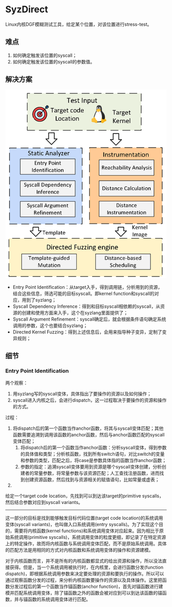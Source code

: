 # SyzDirect

Linux内核DGF模糊测试工具，给定某个位置，对该位置进行stress-test。

## 难点

1. 如何确定触发该位置的syscall；
2. 如何确定触发该位置的syscall的参数值。

## 解决方案

![1743405447308](image/note/1743405447308.png)

* Entry Point Identification：从target入手，得到调用链，分析用到的资源，结合这些信息，筛选可能的目标syscall。即kernel function和syscall的对应，用到了syzlang；
* Syscall Dependency Inference：得到和目标syscall相依赖的syscall，从资源的创建和使用方面来入手，这个在syzlang里面提供了；
* Syscall Argument Refinement：syscall确定后，就会根据条件语句确定系统调用的参数，这个也要结合syzlang；
* Directed Kernel Fuzzing：得到上述信息后，会用来指导种子变异，定制了变异规则；

## 细节

### Entry Point Identification

两个观察：

1. 用syzlang写的syscall变体，具体指出了要操作的资源以及如何操作；
2. syscall进入内核之后，会进行dispatch，这一过程取决于要操作的资源和操作的方式。

过程：

1. 将dispatch后的第一个函数当作anchor函数，将其与syscall变体匹配；其他函数需要追溯到调用该函数的anchor函数，然后与anchor函数匹配的syscall变体匹配；
   1. 将dispatch后的第一个函数当作anchor函数：分析syscall变体，得到参数的具体值和类型；分析核函数，找到所有switch语句，对比switch的变量和参数的类型，匹配之后，将case是参数具体指的函数当作anchor函数；
   2. 参数的指定：追溯syscall变体要用到资源是哪个syscall变体创建，分析创建者的常量参数，将常量参数与该资源匹配；人工查找注册函数，进而找到创建资源函数，然后找到与资源相关的赋值语句，比如常量或虚表；
2. 

给定一个target code location，先找到可以到达该target的primitive syscalls，然后结合参数对应到syscall variants。

---

这一部分的目标是找到能够触发目标代码位置(target code location)的系统调用变体(syscall variants)，也叫做入口系统调用(entry syscalls)。为了实现这个目的，需要将内核函数(kernel functions)和系统调用变体对应起来。因为相比于原始系统调用(primitive syscalls)，系统调用变体的粒度更细，即记录了在特定资源上的特定操作，故而将内核函数与系统调用变体匹配，而不是原始系统调用。具体的匹配方法是用相同的方式对内核函数和系统调用变体的操作和资源建模。

对于内核函数而言，并不是所有的内核函数都显式的给出资源和操作，所以没法直接获得。但是，当一个系统调用被执行时，在内核里，会进行函数分发(function dispatch)，即根据系统调用参数来决定要处理的资源和要执行的操作。所以可以通过观察函数分发的过程，来分析内核函数要操作的资源以及具体操作。这里把函数分发过程后的第一个函数当作锚函数(anchor function)，首先对锚函数进行建模并匹配系统调用变体，除了锚函数之外的函数会被对应到可以到达该函数的锚函数，并与锚函数的系统调用变体进行匹配。
